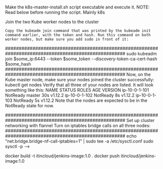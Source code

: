 Make the k8s-master-install.sh script executable and execute it. 
NOTE: Read below before running the script. Mainly 
k8s

 Join the two Kube worker nodes to the cluster

    Copy the kubeadm join command that was printed by the kubeadm init command earlier, with the token and hash. Run this command on both worker nodes, but make sure you add sudo in front of it:
####################################################################################################
    sudo kubeadm join $some_ip:6443 --token $some_token --discovery-token-ca-cert-hash $some_hash
####################################################################################################
    Now, on the Kube master node, make sure your nodes joined the cluster successfully:
    kubectl get nodes
     Verify that all three of your nodes are listed. It will look something like this:
      NAME            STATUS     ROLES    AGE   VERSION
      ip-10-0-1-101   NotReady   master   30s   v1.12.2
      ip-10-0-1-102   NotReady   <none>   8s    v1.12.2
      ip-10-0-1-103   NotReady   <none>   5s    v1.12.2
     Note that the nodes are expected to be in the NotReady state for now.

####################################################################################################
 Set up cluster networking with flannel
    Turn on iptables bridge calls on all three nodes:
####################################################################################################
echo "net.bridge.bridge-nf-call-iptables=1" | sudo tee -a /etc/sysctl.conf
sudo sysctl -p -->



docker build -t itincloud/jenkins-image:1.0 .
docker push itincloud/jenkins-image:1.0